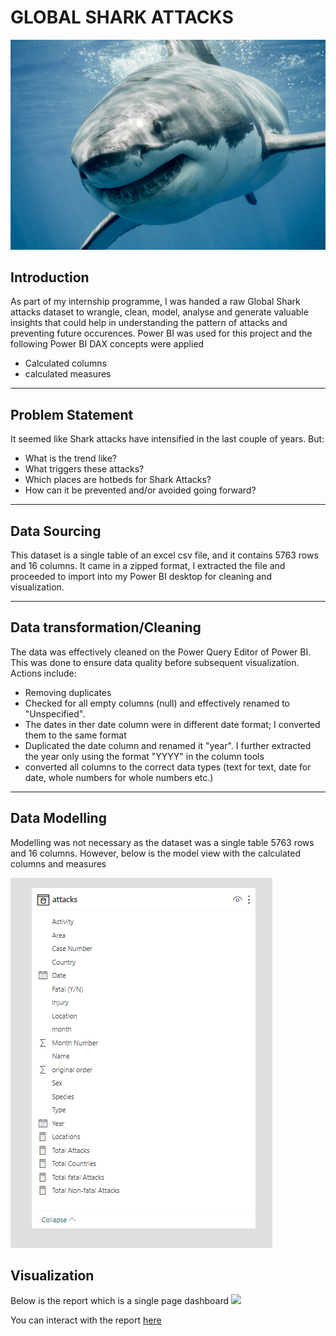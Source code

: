 # GLOBAL SHARK ATTACKS
![](SHARK_ATTACK_IMAGE.jfif)
## Introduction
As part of my internship programme, I was handed a raw Global Shark attacks dataset to wrangle, clean, model, analyse and generate valuable insights that could help in understanding the pattern of attacks and preventing future occurences. Power BI was used for this project and the following Power BI DAX concepts were applied

- Calculated columns
- calculated measures
---
## Problem Statement
It seemed like Shark attacks have intensified in the last couple of years. But:

- What is the trend like?
- What triggers these attacks?
- Which places are hotbeds for Shark Attacks?
- How can it be prevented and/or avoided going forward?
---
## Data Sourcing
This dataset is a single table of an excel csv file, and it contains 5763 rows and 16 columns. It came in a zipped format, I extracted the file and proceeded to import into my Power BI desktop for cleaning and visualization.

---
## Data transformation/Cleaning
The data was effectively cleaned on the Power Query Editor of Power BI. This was done to ensure data quality before subsequent visualization. Actions include:

- Removing duplicates
- Checked for all empty columns (null) and effectively renamed to "Unspecified".
- The dates in ther date column were in different date format; I converted them to the same format
- Duplicated the date column and renamed it "year". I further extracted the year only using the format "YYYY" in the column tools
- converted all columns to the correct data types (text for text, date for date, whole numbers for whole numbers etc.)
---

## Data Modelling
Modelling was not necessary as the dataset was a single table 5763 rows and 16 columns. However, below is the model view with the calculated columns and measures

![](SHARK_ATTACK_MODEL_VIEW.png)

## Visualization
Below is the report which is a single page dashboard
![](GLOBAL_SHARK_ATTACKS_DASHBOARD.jpg)

You can interact with the report [here](https://app.powerbi.com/groups/me/reports/8b5da2e6-3835-4111-b046-00b6d4b891b1/ReportSection671bb8b7525cb9b706ac?experience=power-bi)
